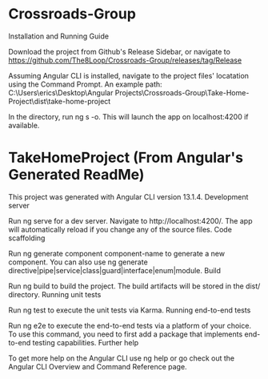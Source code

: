 # Crossroads-Group
 
Installation and Running Guide

Download the project from Github's Release Sidebar, or navigate to https://github.com/The8Loop/Crossroads-Group/releases/tag/Release

Assuming Angular CLI is installed, navigate to the project files' locatation using the Command Prompt. An example path: C:\Users\erics\Desktop\Angular Projects\Crossroads-Group\Take-Home-Project\dist\take-home-project

In the directory, run ng s -o. This will launch the app on localhost:4200 if available.

# TakeHomeProject (From Angular's Generated ReadMe)

This project was generated with Angular CLI version 13.1.4.
Development server

Run ng serve for a dev server. Navigate to http://localhost:4200/. The app will automatically reload if you change any of the source files.
Code scaffolding

Run ng generate component component-name to generate a new component. You can also use ng generate directive|pipe|service|class|guard|interface|enum|module.
Build

Run ng build to build the project. The build artifacts will be stored in the dist/ directory.
Running unit tests

Run ng test to execute the unit tests via Karma.
Running end-to-end tests

Run ng e2e to execute the end-to-end tests via a platform of your choice. To use this command, you need to first add a package that implements end-to-end testing capabilities.
Further help

To get more help on the Angular CLI use ng help or go check out the Angular CLI Overview and Command Reference page.
